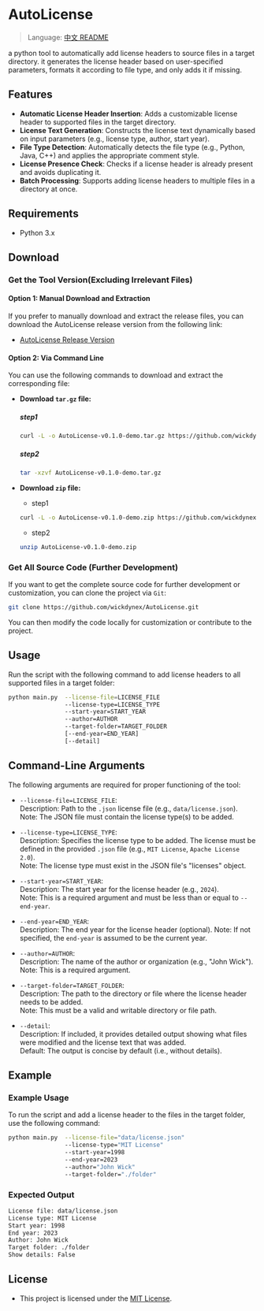 <!--
 MIT License
 
 Copyright (c) 2024 - 2024 Wick Dynex
 
 Permission is hereby granted, free of charge,
 to any person obtaining a copy of this software and associated documentation files (the 'Software'),
 to deal in the Software without restriction, including without limitation the rights
 to use, copy, modify, merge, publish, distribute, sublicense, and/or sell copies of the Software
 and to permit persons to whom the Software is furnished to do so
 
 The above copyright notice
 and this permission notice
 shall be included in all copies or substantial portions of the Software.
-->
# AutoLicense

> Language: [中文 README](README_zh.md)

a python tool to automatically add license headers to source files in a target directory. it generates the license header based on user-specified parameters, formats it according to file type, and only adds it if missing.

## Features

- **Automatic License Header Insertion**: Adds a customizable license header to supported files in the target directory.
- **License Text Generation**: Constructs the license text dynamically based on input parameters (e.g., license type, author, start year).
- **File Type Detection**: Automatically detects the file type (e.g., Python, Java, C++) and applies the appropriate comment style.
- **License Presence Check**: Checks if a license header is already present and avoids duplicating it.
- **Batch Processing**: Supports adding license headers to multiple files in a directory at once.

## Requirements

- Python 3.x

## Download

### Get the Tool Version(Excluding Irrelevant Files)

#### Option 1: Manual Download and Extraction

If you prefer to manually download and extract the release files, you can download the AutoLicense release version from the following link:

- [AutoLicense Release Version](https://github.com/wickdynex/AutoLicense/releases/tag/v0.1.0-demo)

#### Option 2: Via Command Line

You can use the following commands to download and extract the corresponding file:

- **Download `tar.gz` file:**

  ##### step1

  ```bash
  curl -L -o AutoLicense-v0.1.0-demo.tar.gz https://github.com/wickdynex/AutoLicense/releases/download/v0.1.0-demo/AutoLicense-v0.1.0-demo.tar.gz
  ```

  ##### step2

  ```bash
  tar -xzvf AutoLicense-v0.1.0-demo.tar.gz
  ```

- **Download `zip` file:**

  - step1

  ```bash
  curl -L -o AutoLicense-v0.1.0-demo.zip https://github.com/wickdynex/AutoLicense/releases/download/v0.1.0-demo/AutoLicense-v0.1.0-demo.zip
  ```

  - step2

  ```bash
  unzip AutoLicense-v0.1.0-demo.zip
  ```

### Get All Source Code (Further Development)

If you want to get the complete source code for further development or customization, you can clone the project via `Git`:

```bash
git clone https://github.com/wickdynex/AutoLicense.git
```

You can then modify the code locally for customization or contribute to the project.

## Usage

Run the script with the following command to add license headers to all supported files in a target folder:

```bash
python main.py  --license-file=LICENSE_FILE 
                --license-type=LICENSE_TYPE 
                --start-year=START_YEAR
                --author=AUTHOR 
                --target-folder=TARGET_FOLDER 
                [--end-year=END_YEAR] 
                [--detail]
```

## Command-Line Arguments

The following arguments are required for proper functioning of the tool:

- `--license-file=LICENSE_FILE`:  
  Description: Path to the `.json` license file (e.g., `data/license.json`).  
  Note: The JSON file must contain the license type(s) to be added.

- `--license-type=LICENSE_TYPE`:  
  Description: Specifies the license type to be added. The license must be defined in the provided `.json` file (e.g., `MIT License`, `Apache License 2.0`).  
  Note: The license type must exist in the JSON file's "licenses" object.

- `--start-year=START_YEAR`:  
  Description: The start year for the license header (e.g., `2024`).  
  Note: This is a required argument and must be less than or equal to `--end-year`.

- `--end-year=END_YEAR`:  
  Description: The end year for the license header (optional). 
  Note: If not specified, the `end-year` is assumed to be the current year.

- `--author=AUTHOR`:  
  Description: The name of the author or organization (e.g., "John Wick").  
  Note: This is a required argument.

- `--target-folder=TARGET_FOLDER`:  
  Description: The path to the directory or file where the license header needs to be added.  
  Note: This must be a valid and writable directory or file path.

- `--detail`:  
  Description: If included, it provides detailed output showing what files were modified and the license text that was added.  
  Default: The output is concise by default (i.e., without details).

## Example

### Example Usage

To run the script and add a license header to the files in the target folder, use the following command:

```bash
python main.py  --license-file="data/license.json" 
                --license-type="MIT License"
                --start-year=1998 
                --end-year=2023 
                --author="John Wick" 
                --target-folder="./folder"
```

### Expected Output

```bash
License file: data/license.json
License type: MIT License
Start year: 1998
End year: 2023
Author: John Wick
Target folder: ./folder
Show details: False
```

## License

 - This project is licensed under the [MIT License](https://opensource.org/licenses/MIT).
